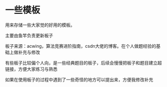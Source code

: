 # 一些模板
用来存储一些大家觉的好用的模板。

主要由鱼竿负责更新板子

板子来源：acwing，算法竞赛进阶指南，csdn大佬的博客。在个人做题经验的基础上做补充与修改

有些板子比较偏个人向，是一些经典题目的板子，后续会慢慢把板子和题目建立超链接，方便大家练习与熟悉

如果在使用板子的过程中遇到了一些奇怪的地方可以提出来，方便我修改补充
